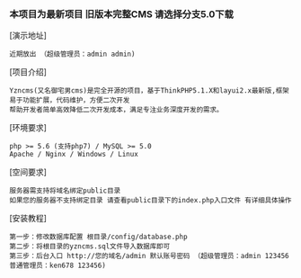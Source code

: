 ### 本项目为最新项目  旧版本完整CMS 请选择分支5.0下载
[演示地址]  
```
近期放出 （超级管理员：admin admin)
```


[项目介绍]
```
Yzncms(又名御宅男cms)是完全开源的项目，基于ThinkPHP5.1.X和layui2.x最新版,框架易于功能扩展，代码维护，方便二次开发  
帮助开发者简单高效降低二次开发成本，满足专注业务深度开发的需求。
```
[环境要求]
```
php >= 5.6 (支持php7) / MySQL >= 5.0
Apache / Nginx / Windows / Linux
```
[空间要求]
```
服务器需支持将域名绑定public目录
如果您的服务器不支持绑定目录 请查看public目录下的index.php入口文件 有详细具体操作
```
[安装教程]
```
第一步：修改数据库配置 根目录/config/database.php  
第二步：将根目录的yzncms.sql文件导入数据库即可  
第三步：后台入口 http://您的域名/admin 默认账号密码 （超级管理员：admin 123456 普通管理员：ken678 123456)
```

